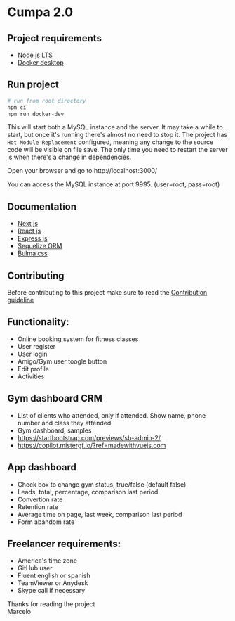 # Cumpa 2.0

## Project requirements
- [Node js LTS](https://nodejs.org/en/download/)
- [Docker desktop](https://www.docker.com/products/docker-desktop)

## Run project
```sh
# run from root directory
npm ci
npm run docker-dev
```
This will start both a MySQL instance and the server. It may take a while to start, but once it's running there's almost no need to stop it. The project has `Hot Module Replacement` configured, meaning any change to the source code will be visible on file save. The only time you need to restart the server is when there's a change in dependencies.

Open your browser and go to http://localhost:3000/

You can access the MySQL instance at port 9995. (user=root, pass=root)

## Documentation
- [Next js](https://nextjs.org/learn/basics/getting-started)
- [React js](https://reactjs.org/docs/introducing-jsx.html)
- [Express js](https://expressjs.com/en/guide/routing.html)
- [Sequelize ORM](https://sequelize.org/master)
- [Bulma css](https://bulma.io/documentation)

## Contributing
Before contributing to this project make sure to read the [Contribution guideline](CONTRIBUTING.md)

## Functionality:
- Online booking system for fitness classes
- User register
- User login
- Amigo/Gym user toogle button
- Edit profile
- Activities

## Gym dashboard CRM
- List of clients who attended, only if attended. Show name, phone number and class they attended
- Gym dashboard, samples
- https://startbootstrap.com/previews/sb-admin-2/
- https://copilot.mistergf.io/?ref=madewithvuejs.com

## App dashboard
- Check box to change gym status, true/false (default false)
- Leads, total, percentage, comparison last period
- Convertion rate
- Retention rate
- Average time on page, last week, comparison last period
- Form abandom rate

## Freelancer requirements:
- America's time zone
- GitHub user
- Fluent english or spanish
- TeamViewer or Anydesk
- Skype call if necessary

Thanks for reading the project<br>
Marcelo
